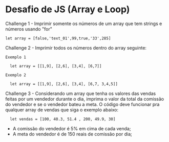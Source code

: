 # Desafio de JS (Array e Loop)

Challenge 1 - Imprimir somente os números de um array que tem strings e números usando "for"

    let array = [false,'text_01',99,true,'33',285]

Challenge 2 - Imprimir todos os números dentro do array seguinte:

    Exemplo 1

      let array = [[1,9], [2,6], [3,4], [6,7]]

    Exemplo 2

      let array = [[1,9], [2,6], [3,4], [6,7, 3,4,5]]

  Challenge 3 - Considerando um array que tenha os valores das vendas feitas por um vendedor durante o dia, imprima o valor da total da comissão do vendedor e se o vendedor bateu a meta.
  O código deve funcionar pra qualquer array de vendas que siga o exemplo abaixo:

      let vendas = [100, 40.3, 51.4 , 200, 49.9, 30]

* A comissão do vendedor é 5% em cima de cada venda;
* A meta do vendedor é de 150 reais de comissão por dia;
